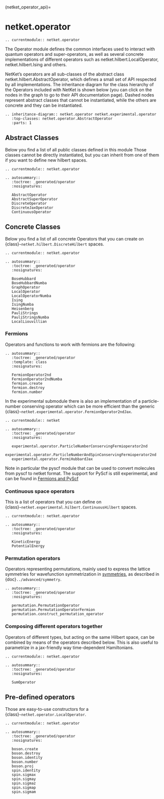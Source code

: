 (netket_operator_api)=
# netket.operator

```{eval-rst}
.. currentmodule:: netket.operator

```

The Operator module defines the common interfaces used to interact with quantum operators and super-operators, as well as several concrete implementations of different operators such as netket.hilbert.LocalOperator, netket.hilbert.Ising and others.

NetKet’s operators are all sub-classes of the abstract class netket.hilbert.AbstractOperator, which defines a small set of API respected by all implementations. The inheritance diagram for the class hierarchy of the Operators included with NetKet is shown below (you can click on the nodes in the graph to go to their API documentation page). Dashed nodes represent abstract classes that cannot be instantiated, while the others are concrete and they can be instantiated.



```{eval-rst}
.. inheritance-diagram:: netket.operator netket.experimental.operator
   :top-classes: netket.operator.AbstractOperator
   :parts: 1

```

## Abstract Classes

Below you find a list of all public classes defined in this module
Those classes cannot be directly instantiated, but you can inherit from one of them if you want to define new hilbert spaces.

```{eval-rst}
.. currentmodule:: netket.operator

.. autosummary::
   :toctree: _generated/operator
   :nosignatures:

   AbstractOperator
   AbstractSuperOperator
   DiscreteOperator
   DiscreteJaxOperator
   ContinuousOperator
```

## Concrete Classes

Below you find a list of all concrete Operators that you can create on {class}`~netket.hilbert.DiscreteHilbert` spaces.

```{eval-rst}
.. currentmodule:: netket.operator

.. autosummary::
   :toctree: _generated/operator
   :nosignatures:

   BoseHubbard
   BoseHubbardNumba
   GraphOperator
   LocalOperator
   LocalOperatorNumba
   Ising
   IsingNumba
   Heisenberg
   PauliStrings
   PauliStringsNumba
   LocalLiouvillian

```

### Fermions

Operators and functions to work with fermions are the following:

```{eval-rst}
.. autosummary::
   :toctree: _generated/operator
   :template: class
   :nosignatures:

   FermionOperator2nd
   FermionOperator2ndNumba
   fermion.create
   fermion.destroy
   fermion.number
```

In the experimental submodule there is also an implementation of a particle-number conserving operator which can be more efficient than the generic  {class}`~netket.experimental.operator.FermionOperator2ndJax`.

```{eval-rst}
.. currentmodule:: netket

.. autosummary::
   :toctree: _generated/operator
   :nosignatures:

   experimental.operator.ParticleNumberConservingFermioperator2nd
   experimental.operator.ParticleNumberAndSpinConservingFermioperator2nd
   experimental.operator.FermiHubbardJax
```


Note in particular the pyscf module that can be used to convert molecules from pyscf to netket format. The support for PyScf is still experimental, and can be found in [Fermions and PyScf](experimental-fermions-api)

### Continuous space operators

This is a list of operators that you can define on {class}`~netket.experimental.hilbert.ContinuousHilbert` spaces.

```{eval-rst}
.. currentmodule:: netket.operator

.. autosummary::
   :toctree: _generated/operator
   :nosignatures:

   KineticEnergy
   PotentialEnergy
```

### Permutation operators

Operators representing permutations, mainly used to express the lattice symmetries for wavefunction symmetrization in [symmetries](netket_symmetry_api), as described in {doc}`../advanced/symmetry`.

```{eval-rst}
.. autosummary::
   :toctree: _generated/operator
   :nosignatures:

   permutation.PermutationOperator
   permutation.PermutationOperatorFermion
   permutation.construct_permutation_operator
```


### Composing different operators together

Operators of different types, but acting on the same Hilbert space, can be combined by means of the operators described below. This is also useful to parametrize in a jax-friendly way time-dependent Hamiltonians.

```{eval-rst}
.. currentmodule:: netket.operator

.. autosummary::
   :toctree: _generated/operator
   :nosignatures:

   SumOperator
```


## Pre-defined operators

Those are easy-to-use constructors for a {class}`~netket.operator.LocalOperator`.

```{eval-rst}
.. currentmodule:: netket.operator

.. autosummary::
   :toctree: _generated/operator
   :nosignatures:

   boson.create
   boson.destroy
   boson.identity
   boson.number
   boson.proj
   spin.identity
   spin.sigmax
   spin.sigmay
   spin.sigmaz
   spin.sigmap
   spin.sigmam

```
